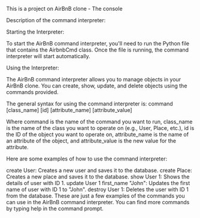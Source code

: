 This is a project on AirBnB clone - The console

Description of the command interpreter:

Starting the Interpreter:

To start the AirBnB command interpreter, you'll need to run the Python file that contains the AirbnbCmd class. Once the file is running, the command interpreter will start automatically.

Using the Interpreter:

The AirBnB command interpreter allows you to manage objects in your AirBnB clone. You can create, show, update, and delete objects using the commands provided.

The general syntax for using the command interpreter is: command [class_name] [id] [attribute_name] [attribute_value]

Where command is the name of the command you want to run, class_name is the name of the class you want to operate on (e.g., User, Place, etc.), id is the ID of the object you want to operate on, attribute_name is the name of an attribute of the object, and attribute_value is the new value for the attribute.

Here are some examples of how to use the command interpreter:

create User: Creates a new user and saves it to the database.
create Place: Creates a new place and saves it to the database.
show User 1: Shows the details of user with ID 1.
update User 1 first_name "John": Updates the first name of user with ID 1 to "John".
destroy User 1: Deletes the user with ID 1 from the database.
These are just a few examples of the commands you can use in the AirBnB command interpreter. You can find more commands by typing help in the command prompt.
